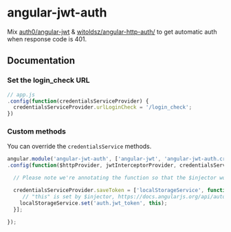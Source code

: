 # angular-jwt-auth
Mix [auth0/angular-jwt](https://github.com/auth0/angular-jwt) & [witoldsz/angular-http-auth/](https://github.com/witoldsz/angular-http-auth/) to get automatic auth when response code is 401.

## Documentation

### Set the login_check URL

```js
// app.js
.config(function(credentialsServiceProvider) {
  credentialsServiceProvider.urlLoginCheck = '/login_check';
})
```

### Custom methods

You can override the `credentialsService` methods.

```js
angular.module('angular-jwt-auth', ['angular-jwt', 'angular-jwt-auth.credentials'])
.config(function($httpProvider, jwtInterceptorProvider, credentialsServiceProvider) {

  // Please note we're annotating the function so that the $injector works when the file is minified

  credentialsServiceProvider.saveToken = ['localStorageService', function(localStorageService) {
     // "this" is set by $injector, https://docs.angularjs.org/api/auto/service/$injector
    localStorageService.set('auth.jwt_token', this);
  }];

});
```
